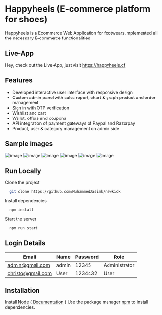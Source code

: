 # Happyheels (E-commerce platform for shoes)

Happyheels is a Ecommerce Web Application for footwears.Implemented all the
necessary E-commerce functionalities

## Live-App
Hey, check out the Live-App, just visit https://happyheels.cf

## Features

* Developed interactive user interface with 
 responsive design
* Custom admin panel with sales report, chart
 & graph product and order management
* Sign in with OTP verification
* Wishlist and cart
* Wallet, offers and coupons
* API integration of payment gateways of Paypal 
 and Razorpay
*  Product, user & category management on admin 
 side
 
 ## Sample images

![image](https://user-images.githubusercontent.com/107933434/210380833-f1c823da-e8e0-4589-a023-3c4363153009.png)
![image](https://user-images.githubusercontent.com/107933434/210381081-738e9cb3-88b5-492c-b452-e42fe4cd676f.png)
![image](https://user-images.githubusercontent.com/107933434/210381284-ce9420aa-0f17-4f07-80b0-f53791708f39.png)
![image](https://user-images.githubusercontent.com/107933434/210382060-95362b52-67ca-4207-b9ba-a14c117284c2.png)
![image](https://user-images.githubusercontent.com/107933434/210384189-d1b6708c-0784-43cb-af92-9bf861110f1a.png)
![image](https://user-images.githubusercontent.com/107933434/210384384-8d45986e-c706-474c-beff-ebcc91721e1c.png)


## Run Locally

Clone the project

```bash
  git clone https://github.com/MuhammedJasimk/newkick
```

Install dependencies

```bash
  npm install
```

Start the server

```bash
  npm run start
```

## Login Details

   | Email             | Name | Password | Role       |
   |-------------------|----------|----------|--------------|
   | admin@gmail.com | admin    | 12345    | Administrator |
   | christo@gmail.com | User     | 1234432    | User  |


## Installation
Install [Node](https://nodejs.org/en/)    (  [Documentation](https://medium.com/devops-with-valentine/how-to-install-node-js-and-npm-on-windows-10-windows-11-139442f90f12) )
Use the package manager [npm](https://www.npmjs.com/) to install dependencies.
